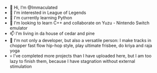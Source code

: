 - 👋 Hi, I’m @Immaculated
- 👀 I'm interested in League of Legends
- 🌱 I'm currently learning Python
- 💞️ I'm looking to learn C++ and collaborate on Yuzu - Nintendo Switch emulator
- 📫 I'm living in da house of cedar and pine
- 🎤 I'm not only a developer, but also a versatile person: I make tracks in chopper fast flow hip-hop style, play ultimate frisbee, do kriya and raja yoga
- 💀 I've completed more projects than I have uploaded here, but I am too lazy to finish them, because I have stagnation without external stimulation

<!---
Immaculated/Immaculated is a ✨ special ✨ repository because its `README.md` (this file) appears on your GitHub profile.
You can click the Preview link to take a look at your changes.
--->
